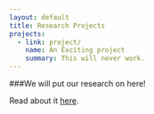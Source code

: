 ```yaml
---
layout: default
title: Research Projects
projects:
  - link: project/
    name: An Exciting project
    summary: This will never work.
---
```


###We will put our research on here!

Read about it [here][project].

[project]: project/index.html